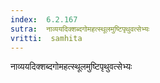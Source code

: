 ```yaml
---
index:  6.2.167
sutra:  नाव्ययदिक्शब्दगोमहत्स्थूलमुष्टिपृथुवत्सेभ्यः
vritti:  samhita 
---
```


नाव्ययदिक्शब्दगोमहत्स्थूलमुष्टिपृथुवत्सेभ्यः

